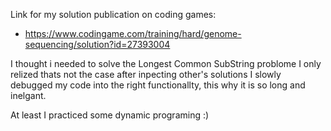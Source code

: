 Link for my solution publication on coding games:

* https://www.codingame.com/training/hard/genome-sequencing/solution?id=27393004

I thought i needed to solve the Longest Common SubString problome
I only relized thats not the case after inpecting other's solutions
I slowly debugged my code into the right functionallty, this why it is
so long and inelgant.

At least I practiced some dynamic programing :)